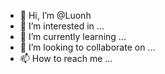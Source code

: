 - 👋 Hi, I’m @Luonh
- 👀 I’m interested in ...
- 🌱 I’m currently learning ...
- 💞️ I’m looking to collaborate on ...
- 📫 How to reach me ...

<!---
Luonh/Luonh is a ✨ special ✨ repository because its `README.md` (this file) appears on your GitHub profile.
You can click the Preview link to take a look at your changes.
--->
